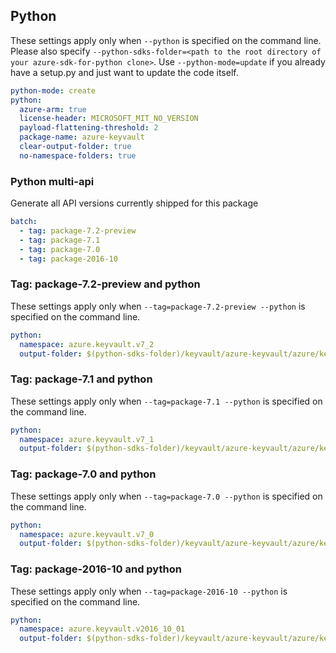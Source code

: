## Python

These settings apply only when `--python` is specified on the command line.
Please also specify `--python-sdks-folder=<path to the root directory of your azure-sdk-for-python clone>`.
Use `--python-mode=update` if you already have a setup.py and just want to update the code itself.

``` yaml $(python)
python-mode: create
python:
  azure-arm: true
  license-header: MICROSOFT_MIT_NO_VERSION
  payload-flattening-threshold: 2
  package-name: azure-keyvault
  clear-output-folder: true
  no-namespace-folders: true
```

### Python multi-api

Generate all API versions currently shipped for this package

```yaml $(python) && $(multiapi)
batch:
  - tag: package-7.2-preview
  - tag: package-7.1
  - tag: package-7.0
  - tag: package-2016-10
```

### Tag: package-7.2-preview and python

These settings apply only when `--tag=package-7.2-preview --python` is specified on the command line.

``` yaml $(tag) == 'package-7.2-preview' && $(python)
python:
  namespace: azure.keyvault.v7_2
  output-folder: $(python-sdks-folder)/keyvault/azure-keyvault/azure/keyvault/v7_2_preview
```

### Tag: package-7.1 and python

These settings apply only when `--tag=package-7.1 --python` is specified on the command line.

``` yaml $(tag) == 'package-7.1' && $(python)
python:
  namespace: azure.keyvault.v7_1
  output-folder: $(python-sdks-folder)/keyvault/azure-keyvault/azure/keyvault/v7_1_preview
```

### Tag: package-7.0 and python

These settings apply only when `--tag=package-7.0 --python` is specified on the command line.

``` yaml $(tag) == 'package-7.0' && $(python)
python:
  namespace: azure.keyvault.v7_0
  output-folder: $(python-sdks-folder)/keyvault/azure-keyvault/azure/keyvault/v7_0
```

### Tag: package-2016-10 and python

These settings apply only when `--tag=package-2016-10 --python` is specified on the command line.

``` yaml $(tag) == 'package-2016-10' && $(python)
python:
  namespace: azure.keyvault.v2016_10_01
  output-folder: $(python-sdks-folder)/keyvault/azure-keyvault/azure/keyvault/v2016_10_01
```
